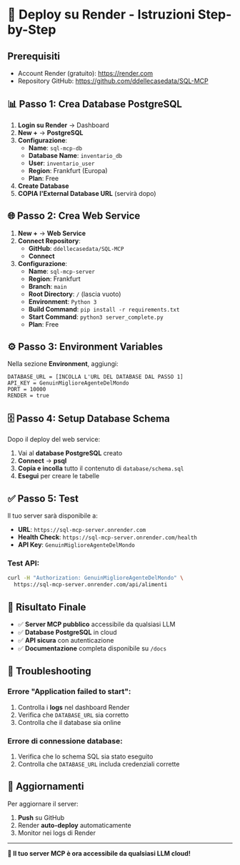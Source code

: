 # 🚀 Deploy su Render - Istruzioni Step-by-Step

## Prerequisiti
- Account Render (gratuito): https://render.com
- Repository GitHub: https://github.com/ddellecasedata/SQL-MCP

## 📊 Passo 1: Crea Database PostgreSQL

1. **Login su Render** → Dashboard
2. **New +** → **PostgreSQL**
3. **Configurazione**:
   - **Name**: `sql-mcp-db`
   - **Database Name**: `inventario_db`
   - **User**: `inventario_user`
   - **Region**: Frankfurt (Europa)
   - **Plan**: Free
4. **Create Database**
5. **COPIA l'External Database URL** (servirà dopo)

## 🌐 Passo 2: Crea Web Service

1. **New +** → **Web Service**
2. **Connect Repository**: 
   - **GitHub**: `ddellecasedata/SQL-MCP`
   - **Connect**
3. **Configurazione**:
   - **Name**: `sql-mcp-server`
   - **Region**: Frankfurt
   - **Branch**: `main`
   - **Root Directory**: `/` (lascia vuoto)
   - **Environment**: `Python 3`
   - **Build Command**: `pip install -r requirements.txt`
   - **Start Command**: `python3 server_complete.py`
   - **Plan**: Free

## ⚙️ Passo 3: Environment Variables

Nella sezione **Environment**, aggiungi:

```
DATABASE_URL = [INCOLLA L'URL DEL DATABASE DAL PASSO 1]
API_KEY = GenuinMiglioreAgenteDelMondo
PORT = 10000
RENDER = true
```

## 🗄️ Passo 4: Setup Database Schema

Dopo il deploy del web service:

1. Vai al **database PostgreSQL** creato
2. **Connect** → **psql**
3. **Copia e incolla** tutto il contenuto di `database/schema.sql`
4. **Esegui** per creare le tabelle

## ✅ Passo 5: Test

Il tuo server sarà disponibile a:
- **URL**: `https://sql-mcp-server.onrender.com`
- **Health Check**: `https://sql-mcp-server.onrender.com/health`
- **API Key**: `GenuinMiglioreAgenteDelMondo`

### Test API:
```bash
curl -H "Authorization: GenuinMiglioreAgenteDelMondo" \
  https://sql-mcp-server.onrender.com/api/alimenti
```

## 🎯 Risultato Finale

- ✅ **Server MCP pubblico** accessibile da qualsiasi LLM
- ✅ **Database PostgreSQL** in cloud
- ✅ **API sicura** con autenticazione
- ✅ **Documentazione** completa disponibile su `/docs`

## 🚨 Troubleshooting

### Errore "Application failed to start":
1. Controlla i **logs** nel dashboard Render
2. Verifica che `DATABASE_URL` sia corretto
3. Controlla che il database sia online

### Errore di connessione database:
1. Verifica che lo schema SQL sia stato eseguito
2. Controlla che `DATABASE_URL` includa credenziali corrette

## 🔄 Aggiornamenti

Per aggiornare il server:
1. **Push** su GitHub
2. Render **auto-deploy** automaticamente
3. Monitor nei logs di Render

---

**🎉 Il tuo server MCP è ora accessibile da qualsiasi LLM cloud!**
